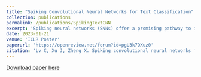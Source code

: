 ```yaml
---
title: "Spiking Convolutional Neural Networks for Text Classification"
collection: publications
permalink: /publications/SpikingTextCNN
excerpt: 'Spiking neural networks (SNNs) offer a promising pathway to implement deep neural networks (DNNs) in a more energy-efficient manner since their neurons are sparsely activated and inferences are event-driven. However, there have been very few works that have demonstrated the efficacy of SNNs in language tasks partially because it is non-trivial to represent words in the forms of spikes and to deal with variable-length texts by SNNs. This work presents a “conversion+ fine-tuning” two-step method for training SNNs for text classification and proposes a simple but effective way to encode pre-trained word embeddings as spike trains. We show empirically that after fine-tuning with surrogate gradients, the converted SNNs achieve comparable results to their DNN counterparts with much less energy consumption across multiple datasets for both English and Chinese. We also show that such SNNs are more robust to adversarial attacks than DNNs.'
date: 2023-01-21
venue: 'ICLR Poster'
paperurl: 'https://openreview.net/forum?id=pgU3k7QXuz0'
citation: 'Lv C, Xu J, Zheng X. Spiking convolutional neural networks for text classification[C]//ICLR 2023.'
---
```


[Download paper here](https://openreview.net/pdf?id=pgU3k7QXuz0)
